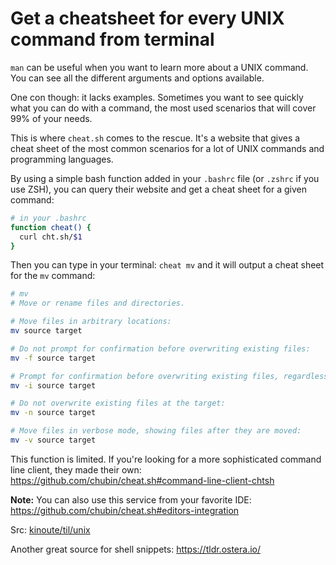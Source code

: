 # Get a cheatsheet for every UNIX command from terminal 

`man` can be useful when you want to learn more about a UNIX command. You can
see all the different arguments and options available. 

One con though: it lacks examples. Sometimes you want to see quickly what you
can do with a command, the most used scenarios that will cover 99% of your
needs.

This is where `cheat.sh` comes to the rescue. It's a website that gives a cheat
sheet of the most common scenarios for a lot of UNIX commands and programming
languages.

By using a simple bash function added in your `.bashrc` file (or `.zshrc` if you
use ZSH), you can query their website and get a cheat sheet for a given
command:

```bash
# in your .bashrc
function cheat() {
  curl cht.sh/$1
}
```

Then you can type in your terminal: `cheat mv` and it will output a cheat sheet
for the `mv` command:

```bash
# mv
# Move or rename files and directories.

# Move files in arbitrary locations:
mv source target

# Do not prompt for confirmation before overwriting existing files:
mv -f source target

# Prompt for confirmation before overwriting existing files, regardless of file permissions:
mv -i source target

# Do not overwrite existing files at the target:
mv -n source target

# Move files in verbose mode, showing files after they are moved:
mv -v source target
```

This function is limited. If you're looking for a more sophisticated command
line client, they made their own:
https://github.com/chubin/cheat.sh#command-line-client-chtsh

**Note:** You can also use this service from your favorite IDE:
https://github.com/chubin/cheat.sh#editors-integration

Src: [kinoute/til/unix](https://github.com/kinoute/til/blob/master/unix/get-a-cheatsheet-for-every-unix-command-from-terminal.md)


Another great source for shell snippets:
https://tldr.ostera.io/
